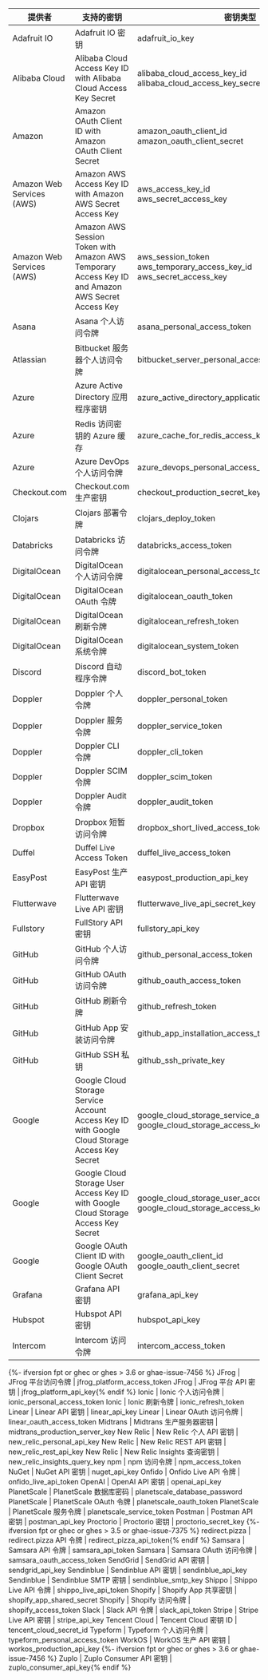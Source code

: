 | 提供者                       | 支持的密钥                                                                                             | 密钥类型                                                                                                     |
| ------------------------- | ------------------------------------------------------------------------------------------------- | -------------------------------------------------------------------------------------------------------- |
| Adafruit IO               | Adafruit IO 密钥                                                                                    | adafruit_io_key                                                                                        |
| Alibaba Cloud             | Alibaba Cloud Access Key ID with Alibaba Cloud Access Key Secret                                  | alibaba_cloud_access_key_id </br>alibaba_cloud_access_key_secret                                 |
| Amazon                    | Amazon OAuth Client ID with Amazon OAuth Client Secret                                            | amazon_oauth_client_id </br>amazon_oauth_client_secret                                               |
| Amazon Web Services (AWS) | Amazon AWS Access Key ID with Amazon AWS Secret Access Key                                        | aws_access_key_id </br>aws_secret_access_key                                                         |
| Amazon Web Services (AWS) | Amazon AWS Session Token with Amazon AWS Temporary Access Key ID and Amazon AWS Secret Access Key | aws_session_token </br>aws_temporary_access_key_id </br>aws_secret_access_key                    |
| Asana                     | Asana 个人访问令牌                                                                                      | asana_personal_access_token                                                                            |
| Atlassian                 | Bitbucket 服务器个人访问令牌                                                                               | bitbucket_server_personal_access_token                                                               |
| Azure                     | Azure Active Directory 应用程序密钥                                                                     | azure_active_directory_application_secret                                                            |
| Azure                     | Redis 访问密钥的 Azure 缓存                                                                              | azure_cache_for_redis_access_key                                                                     |
| Azure                     | Azure DevOps 个人访问令牌                                                                               | azure_devops_personal_access_token                                                                   |
| Checkout.com              | Checkout.com 生产密钥                                                                                 | checkout_production_secret_key                                                                         |
| Clojars                   | Clojars 部署令牌                                                                                      | clojars_deploy_token                                                                                   |
| Databricks                | Databricks 访问令牌                                                                                   | databricks_access_token                                                                                |
| DigitalOcean              | DigitalOcean 个人访问令牌                                                                               | digitalocean_personal_access_token                                                                     |
| DigitalOcean              | DigitalOcean OAuth 令牌                                                                             | digitalocean_oauth_token                                                                               |
| DigitalOcean              | DigitalOcean 刷新令牌                                                                                 | digitalocean_refresh_token                                                                             |
| DigitalOcean              | DigitalOcean 系统令牌                                                                                 | digitalocean_system_token                                                                              |
| Discord                   | Discord 自动程序令牌                                                                                    | discord_bot_token                                                                                      |
| Doppler                   | Doppler 个人令牌                                                                                      | doppler_personal_token                                                                                 |
| Doppler                   | Doppler 服务令牌                                                                                      | doppler_service_token                                                                                  |
| Doppler                   | Doppler CLI 令牌                                                                                    | doppler_cli_token                                                                                      |
| Doppler                   | Doppler SCIM 令牌                                                                                   | doppler_scim_token                                                                                     |
| Doppler                   | Doppler Audit 令牌                                                                                  | doppler_audit_token                                                                                    |
| Dropbox                   | Dropbox 短暂访问令牌                                                                                    | dropbox_short_lived_access_token                                                                     |
| Duffel                    | Duffel Live Access Token                                                                          | duffel_live_access_token                                                                               |
| EasyPost                  | EasyPost 生产 API 密钥                                                                                | easypost_production_api_key                                                                            |
| Flutterwave               | Flutterwave Live API 密钥                                                                           | flutterwave_live_api_secret_key                                                                      |
| Fullstory                 | FullStory API 密钥                                                                                  | fullstory_api_key                                                                                      |
| GitHub                    | GitHub 个人访问令牌                                                                                     | github_personal_access_token                                                                           |
| GitHub                    | GitHub OAuth 访问令牌                                                                                 | github_oauth_access_token                                                                              |
| GitHub                    | GitHub 刷新令牌                                                                                       | github_refresh_token                                                                                   |
| GitHub                    | GitHub App 安装访问令牌                                                                                 | github_app_installation_access_token                                                                 |
| GitHub                    | GitHub SSH 私钥                                                                                     | github_ssh_private_key                                                                                 |
| Google                    | Google Cloud Storage Service Account Access Key ID with Google Cloud Storage Access Key Secret    | google_cloud_storage_service_account_access_key_id </br>google_cloud_storage_access_key_secret |
| Google                    | Google Cloud Storage User Access Key ID with Google Cloud Storage Access Key Secret               | google_cloud_storage_user_access_key_id </br>google_cloud_storage_access_key_secret            |
| Google                    | Google OAuth Client ID with Google OAuth Client Secret                                            | google_oauth_client_id </br>google_oauth_client_secret                                               |
| Grafana                   | Grafana API 密钥                                                                                    | grafana_api_key                                                                                        |
| Hubspot                   | Hubspot API 密钥                                                                                    | hubspot_api_key                                                                                        |
| Intercom                  | Intercom 访问令牌                                                                                     | intercom_access_token                                                                                  |
{%- ifversion fpt or ghec or ghes > 3.6 or ghae-issue-7456 %}
JFrog | JFrog 平台访问令牌 | jfrog_platform_access_token JFrog | JFrog 平台 API 密钥 | jfrog_platform_api_key{% endif %} Ionic | Ionic 个人访问令牌 | ionic_personal_access_token Ionic | Ionic 刷新令牌 | ionic_refresh_token Linear | Linear API 密钥 | linear_api_key Linear | Linear OAuth 访问令牌 | linear_oauth_access_token Midtrans | Midtrans 生产服务器密钥 | midtrans_production_server_key New Relic | New Relic 个人 API 密钥 | new_relic_personal_api_key New Relic | New Relic REST API 密钥 | new_relic_rest_api_key New Relic | New Relic Insights 查询密钥 | new_relic_insights_query_key npm | npm 访问令牌 | npm_access_token NuGet | NuGet API 密钥 | nuget_api_key Onfido | Onfido Live API 令牌 | onfido_live_api_token OpenAI | OpenAI API 密钥 | openai_api_key PlanetScale | PlanetScale 数据库密码 | planetscale_database_password PlanetScale | PlanetScale OAuth 令牌 | planetscale_oauth_token PlanetScale | PlanetScale 服务令牌 | planetscale_service_token Postman | Postman API 密钥 | postman_api_key Proctorio | Proctorio 密钥 | proctorio_secret_key
{%- ifversion fpt or ghec or ghes > 3.5 or ghae-issue-7375 %}
redirect.pizza | redirect.pizza API 令牌 | redirect_pizza_api_token{% endif %} Samsara | Samsara API 令牌 | samsara_api_token Samsara | Samsara OAuth 访问令牌 | samsara_oauth_access_token SendGrid | SendGrid API 密钥 | sendgrid_api_key Sendinblue | Sendinblue API 密钥 | sendinblue_api_key Sendinblue | Sendinblue SMTP 密钥 | sendinblue_smtp_key Shippo | Shippo Live API 令牌 | shippo_live_api_token Shopify | Shopify App 共享密钥 | shopify_app_shared_secret Shopify | Shopify 访问令牌 | shopify_access_token Slack | Slack API 令牌 | slack_api_token Stripe | Stripe Live API 密钥 | stripe_api_key Tencent Cloud | Tencent Cloud 密钥 ID | tencent_cloud_secret_id Typeform | Typeform 个人访问令牌 | typeform_personal_access_token WorkOS | WorkOS 生产 API 密钥 | workos_production_api_key
{%- ifversion fpt or ghec or ghes > 3.6 or ghae-issue-7456 %}
Zuplo | Zuplo Consumer API 密钥 | zuplo_consumer_api_key{% endif %}
